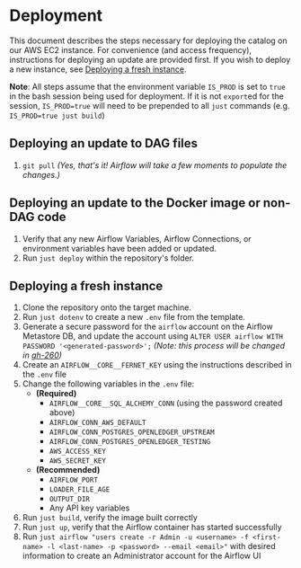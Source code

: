 # Deployment

This document describes the steps necessary for deploying the catalog on our AWS EC2 instance.
For convenience (and access frequency), instructions for deploying an update are provided first.
If you wish to deploy a new instance, see [Deploying a fresh instance](#deploying-a-fresh-instance).

**Note**: All steps assume that the environment variable `IS_PROD` is set to `true` in the bash session being used for deployment.
If it is not `export`ed for the session, `IS_PROD=true` will need to be prepended to all `just` commands (e.g. `IS_PROD=true just build`)

## Deploying an update to DAG files

1. `git pull` _(Yes, that's it! Airflow will take a few moments to populate the changes.)_

## Deploying an update to the Docker image or non-DAG code

1. Verify that any new Airflow Variables, Airflow Connections, or environment variables have been added or updated.
2. Run `just deploy` within the repository's folder.

## Deploying a fresh instance

1. Clone the repository onto the target machine.
2. Run `just dotenv` to create a new `.env` file from the template.
3. Generate a secure password for the `airflow` account on the Airflow Metastore DB, and update the account using `ALTER USER airflow WITH PASSWORD '<generated-password>';`  _(Note: this process will be changed in [gh-260](https://github.com/WordPress/openverse-catalog/issues/260))_
4. Create an `AIRFLOW__CORE__FERNET_KEY` using the instructions described in the `.env` file
5. Change the following variables in the `.env` file:
   - **(Required)**
      - `AIRFLOW__CORE__SQL_ALCHEMY_CONN` (using the password created above)
      - `AIRFLOW_CONN_AWS_DEFAULT`
      - `AIRFLOW_CONN_POSTGRES_OPENLEDGER_UPSTREAM`
      - `AIRFLOW_CONN_POSTGRES_OPENLEDGER_TESTING`
      - `AWS_ACCESS_KEY`
      - `AWS_SECRET_KEY`
   - **(Recommended)**
       - `AIRFLOW_PORT`
       - `LOADER_FILE_AGE`
       - `OUTPUT_DIR`
       - Any API key variables
6. Run `just build`, verify the image built correctly
7. Run `just up`, verify that the Airflow container has started successfully
8. Run `just airflow "users create -r Admin -u <username> -f <first-name> -l <last-name> -p <password> --email <email>"` with desired information to create an Administrator account for the Airflow UI
